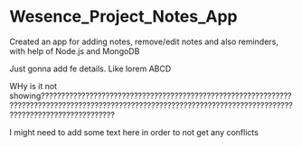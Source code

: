 # Wesence_Project_Notes_App
Created an app for adding notes, remove/edit notes and also reminders, with help of Node.js and MongoDB

Just gonna add fe details.
Like lorem ABCD

WHy is it not showing??????????????????????????????????????????????????????????????????????????????????????????????????????????????????????????????????????????????????????????????


I might need to add some text here in order to not get any conflicts
